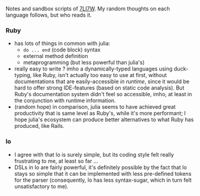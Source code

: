 Notes and sandbox scripts of [7LI7W](https://www.amazon.com/Seven-Languages-Weeks-Programming-Programmers/dp/193435659X).
My random thoughts on each language follows, but who reads it.


### Ruby

- has lots of things in common with julia:
  * `do ... end` (code block) syntax
  * external method definition
  * metaprogramming (but less powerful than julia's)
- really easy to write ? imho a dynamically-typed languages using duck-typing, like Ruby, isn't actually too easy to use at first, without documentations that are easily-accessible _in runtime_, since it would be hard to offer strong IDE-features (based on static code analysis). But Ruby's documentation system didn't feel so accessible, imho, at least in the conjunction with runtime information.
- (random hope) in comparison, julia seems to have achieved great productivity that is same level as Ruby's, while it's more performant; I hope julia's ecosystem can produce better alternatives to what Ruby has produced, like Rails.


### Io

- I agree with that Io is surely simple, but its coding style felt really frustrating to me, at least so far ...
- DSLs in Io are fairly powerful, it's definitely possible by the fact that Io stays so simple that it can be implemented with less pre-defined tokens for the parser (consequently, Io has less syntax-sugar, which in turn felt unsatisfactory to me).

